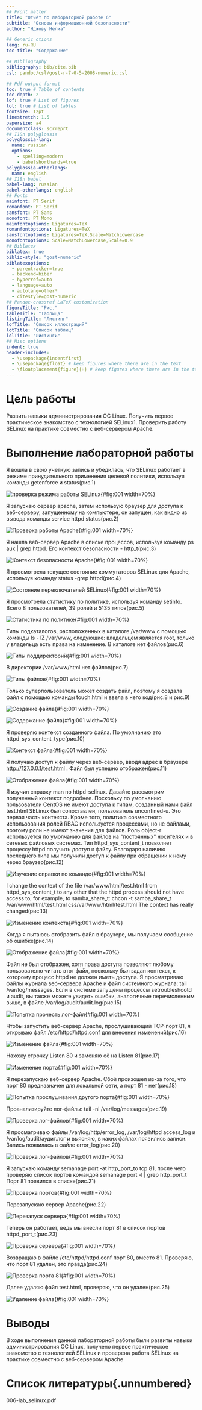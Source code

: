 ```yaml
---
## Front matter
title: "Отчёт по лабораторной работе 6"
subtitle: "Основы информационной безопасности"
author: "Нджову Нелиа"

## Generic otions
lang: ru-RU
toc-title: "Содержание"

## Bibliography
bibliography: bib/cite.bib
csl: pandoc/csl/gost-r-7-0-5-2008-numeric.csl

## Pdf output format
toc: true # Table of contents
toc-depth: 2
lof: true # List of figures
lot: true # List of tables
fontsize: 12pt
linestretch: 1.5
papersize: a4
documentclass: scrreprt
## I18n polyglossia
polyglossia-lang:
  name: russian
  options:
	- spelling=modern
	- babelshorthands=true
polyglossia-otherlangs:
  name: english
## I18n babel
babel-lang: russian
babel-otherlangs: english
## Fonts
mainfont: PT Serif
romanfont: PT Serif
sansfont: PT Sans
monofont: PT Mono
mainfontoptions: Ligatures=TeX
romanfontoptions: Ligatures=TeX
sansfontoptions: Ligatures=TeX,Scale=MatchLowercase
monofontoptions: Scale=MatchLowercase,Scale=0.9
## Biblatex
biblatex: true
biblio-style: "gost-numeric"
biblatexoptions:
  - parentracker=true
  - backend=biber
  - hyperref=auto
  - language=auto
  - autolang=other*
  - citestyle=gost-numeric
## Pandoc-crossref LaTeX customization
figureTitle: "Рис."
tableTitle: "Таблица"
listingTitle: "Листинг"
lofTitle: "Список иллюстраций"
lotTitle: "Список таблиц"
lolTitle: "Листинги"
## Misc options
indent: true
header-includes:
  - \usepackage{indentfirst}
  - \usepackage{float} # keep figures where there are in the text
  - \floatplacement{figure}{H} # keep figures where there are in the text
---
```


# Цель работы

Развить навыки администрирования ОС Linux. Получить первое практическое знакомство с технологией SELinux1. Проверить работу SELinux на практике совместно с веб-сервером Apache.

# Выполнение лабораторной работы

Я вошла в свою учетную запись и убедилась, что SELinux работает в режиме принудительного применения целевой политики, используя команды getenforce и status(рис.1)

![проверка режима работы SELinux](image/Untitled1.png){#fig:001 width=70%}

Я запускаю сервер apache, затем использую браузер для доступа к веб-серверу, запущенному на компьютере, он запущен, как видно из вывода команды service httpd status(рис.2)

![Проверка работы Apache](image/Untitled2.png){#fig:001 width=70%}

Я нашла веб-сервер Apache в списке процессов, используя команду ps aux | grep httpd. Его контекст безопасности - http_t(рис.3)

![Контекст безопасности Apache](image/Untitled3.png){#fig:001 width=70%}

Я просмотрела текущее состояние коммутаторов SELinux для Apache, используя команду status -grep httpd(рис.4)

![Состояние переключателей SELinux](image/Untitled4.png){#fig:001 width=70%}

Я просмотрела статистику по политике, используя команду setinfo. Всего 8 пользователей, 39 ролей и 5135 типов(рис.5)

![Cтатистика по политике](image/Untitled5.png){#fig:001 width=70%}

Типы подкаталогов, расположенных в каталоге /var/www с помощью команды ls - lZ /var/www, следующие: владельцем является root, только у владельца есть права на изменение. В каталоге нет файлов(рис.6)

![Типы поддиректорий](image/Untitled6.png){#fig:001 width=70%}

В директории /var/www/html нет файлов(рис.7)

![Типы файлов](image/Untitled7.png){#fig:001 width=70%}

Только суперпользователь может создать файл, поэтому я создала файл с помощью команды touch.html и ввела в него код(рис.8 и рис.9)

![Создание файла](image/Untitled9.png){#fig:001 width=70%}

![Содержание файла](image/Untitled8.png){#fig:001 width=70%}

Я проверяю контекст созданного файла. По умолчанию это httpd_sys_content_type(рис.10)

![Контекст файла](image/Untitled10.png){#fig:001 width=70%}

Я получаю доступ к файлу через веб-сервер, вводя адрес в браузере http://127.0.0.1/test.html . Файл был успешно отображен(рис.11)

![Отображение файла](image/Untitled11.png){#fig:001 width=70%}

Я изучил справку man по httpd-selinux. Давайте рассмотрим полученный контекст подробнее. Поскольку по умолчанию пользователи CentOS не имеют доступа к типам, созданный нами файл test.html SELinux был сопоставлен, пользователь unconfined-u. Это первая часть контекста. Кроме того, политика совместного использования ролей RBAC используется процессами, но не файлами, поэтому роли не имеют значения для файлов. Роль object-r используется по умолчанию для файлов на "постоянных" носителях и в сетевых файловых системах. Тип httpd_sys_content_t позволяет процессу httpd получить доступ к файлу. Благодаря наличию последнего типа мы получили доступ к файлу при обращении к нему через браузер(рис.12)

![Изучение справки по команде](image/Untitled12.png){#fig:001 width=70%}

I change the context of the file /var/www/html/test.html from httpd_sys_content_t to any other that the httpd process should not have access to, for example, to samba_share_t: chcon -t samba_share_t /var/www/html/test.html css/var/www/html/test.html The context has really changed(рис.13)

![Изменение контекста](image/Untitled13.png){#fig:001 width=70%}

Когда я пытаюсь отобразить файл в браузере, мы получаем сообщение об ошибке(рис.14)

![Отображение файла](image/Untitled14.png){#fig:001 width=70%}

Файл не был отображен, хотя права доступа позволяют любому пользователю читать этот файл, поскольку был задан контекст, к которому процесс httpd не должен иметь доступа. Я просматриваю файлы журнала веб-сервера Apache и файл системного журнала: tail /var/log/messages. Если в системе запущены процессы setroubleshootd и audit, вы также можете увидеть ошибки, аналогичные перечисленным выше, в файле /var/log/audit/audit.log(рис.15)

![Попытка прочесть лог-файл](image/Untitled16.png){#fig:001 width=70%}

Чтобы запустить веб-сервер Apache, прослушивающий TCP-порт 81, я открываю файл /etc/httpd/httpd.conf для внесения изменений(рис.16)

![Изменение файла](image/Untitled18.png){#fig:001 width=70%}

Нахожу строчку Listen 80 и заменяю её на Listen 81(рис.17)

![Изменение порта](image/Untitled19.png){#fig:001 width=70%}

Я перезапускаю веб-сервер Apache. Сбой произошел из-за того, что порт 80 предназначен для локальной сети, а порт 81 - нет(рис.18)

![Попытка прослушивания другого порта](image/Untitled19a.png){#fig:001 width=70%}

Проанализируйте лог-файлы: tail -nl /var/log/messages(рис.19)

![Проверка лог-файлов](image/Untitled20.png){#fig:001 width=70%}

Я просматриваю файлы /var/log/http/error_log, /var/log/httpd access_log и /var/log/audit/аудит.лог и выясняю, в каких файлах появились записи. Запись появилась в файле error_log(рис.20)

![Проверка лог-файлов](image/Untitled21.png){#fig:001 width=70%}

Я запускаю команду semanage port -at http_port_to tcp 81, после чего проверяю список портов командой semanage port -l | grep http_port_t Порт 81 появился в списке(рис.21)

![Проверка портов](image/Untitled22.png){#fig:001 width=70%}

Перезапускаю сервер Apache(рис.22)

![Перезапуск сервера](image/Untitled23.png){#fig:001 width=70%}

Теперь он работает, ведь мы внесли порт 81 в список портов httpd_port_t(рис.23)

![Проверка сервера](image/Untitled24.png){#fig:001 width=70%}

Возвращаю в файле /etc/httpd/httpd.conf порт 80, вместо 81. Проверяю, что порт 81 удален, это правда(рис.24)

![Проверка порта 81](image/Untitled26.png){#fig:001 width=70%}

Далее удаляю файл test.html, проверяю, что он удален(рис.25)

![Удаление файла](image/Untitled7.png){#fig:001 width=70%}

# Выводы

В ходе выполнения данной лабораторной работы были развиты навыки администрирования ОС Linux, получено первое практическое знакомство с технологией SELinux и проверена работа SELinux на практике совместно с веб-сервером Apache

# Список литературы{.unnumbered}

006-lab_selinux.pdf
